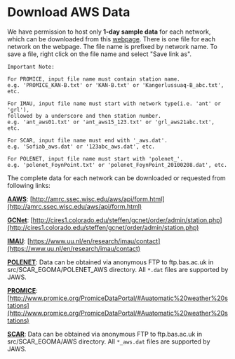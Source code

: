 # Download AWS Data

We have permission to host only **1-day sample data** for each network, which can be downloaded from this 
[webpage](http://jaws.ess.uci.edu/jaws/sample_data/). There is one file for each network on the webpage. 
The file name is prefixed by network name. To save a file, right click on the file name and select "Save link as".

```
Important Note:

For PROMICE, input file name must contain station name. 
e.g. 'PROMICE_KAN-B.txt' or 'KAN-B.txt' or 'Kangerlussuaq-B_abc.txt', etc.

For IMAU, input file name must start with network type(i.e. 'ant' or 'grl'), 
followed by a underscore and then station number. 
e.g. 'ant_aws01.txt' or 'ant_aws15_123.txt' or 'grl_aws21abc.txt', etc.

For SCAR, input file name must end with '_aws.dat'.
e.g. 'Sofiab_aws.dat' or '123abc_aws.dat', etc.

For POLENET, input file name must start with 'polenet_'.
e.g. 'polenet_FoynPoint.txt' or 'polenet_FoynPoint_20100208.dat', etc.

```

The complete data for each network can be downloaded or requested from following links:

<u>**AAWS**</u>: [http://amrc.ssec.wisc.edu/aws/api/form.html](http://amrc.ssec.wisc.edu/aws/api/form.html)

<u>**GCNet**</u>: [http://cires1.colorado.edu/steffen/gcnet/order/admin/station.php](http://cires1.colorado.edu/steffen/gcnet/order/admin/station.php)

<u>**IMAU**</u>: [https://www.uu.nl/en/research/imau/contact](https://www.uu.nl/en/research/imau/contact)

<u>**POLENET**</u>: Data can be obtained via anonymous FTP to ftp.bas.ac.uk in src/SCAR_EGOMA/POLENET_AWS directory. All `*.dat` files are supported by JAWS.

<u>**PROMICE**</u>: [http://www.promice.org/PromiceDataPortal/#Auatomatic%20weather%20stations](http://www.promice.org/PromiceDataPortal/#Auatomatic%20weather%20stations)

<u>**SCAR**</u>: Data can be obtained via anonymous FTP to ftp.bas.ac.uk in src/SCAR_EGOMA/AWS directory. All `*_aws.dat` files are supported by JAWS.